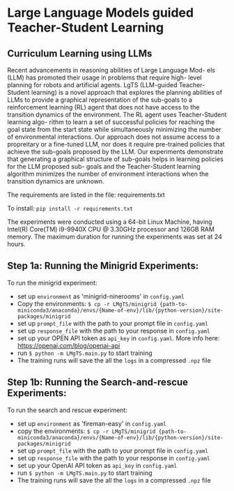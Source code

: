 # Large Language Models guided Teacher-Student Learning

## Curriculum Learning using LLMs
Recent advancements in reasoning abilities of Large Language Mod-
els (LLM) has promoted their usage in problems that require high-
level planning for robots and artificial agents. LgTS (LLM-guided Teacher-Student learning) is a novel approach
that explores the planning abilities of LLMs to provide a graphical
representation of the sub-goals to a reinforcement learning (RL)
agent that does not have access to the transition dynamics of the
environment. The RL agent uses Teacher-Student learning algo-
rithm to learn a set of successful policies for reaching the goal state
from the start state while simultaneously minimizing the number
of environmental interactions. Our approach does not assume access to a propreitary
or a fine-tuned LLM, nor does it require pre-trained policies that
achieve the sub-goals proposed by the LLM. Our experiments demonstrate that generating a graphical structure
of sub-goals helps in learning policies for the LLM proposed sub-
goals and the Teacher-Student learning algorithm minimizes the
number of environment interactions when the transition dynamics
are unknown.

The requirements are listed in the file: requirements.txt

To install: `pip install -r requirements.txt`

The experiments were conducted using a 64-bit Linux Machine, having Intel(R) Core(TM) i9-9940X CPU @ 3.30GHz processor and 126GB RAM memory. The maximum duration for running the experiments was set at 24 hours.

## Step 1a: Running the Minigrid Experiments:

To run the minigrid experiment:

- set up `environment` as 'minigrid-ninerooms' in `config.yaml` 
- Copy the environments: `$ cp -r LMgTS/minigrid {path-to-miniconda3/anaconda}/envs/{Name-of-env}/lib/{python-version}/site-packages/minigrid` 
- set up `prompt_file` with the path to your prompt file in `config.yaml`
- set up `response_file` with the path to your response in `config.yaml` 
- set up your OPEN API token as `api_key` in `config.yaml`. More info here: https://openai.com/blog/openai-api
- run `$ python -m LMgTS.main.py` to start training 
- The training runs will save the all the `logs` in a compressed `.npz` file

## Step 1b: Running the Search-and-rescue Experiments:

To run the search and rescue experiment:
- set up `environment` as 'fireman-easy' in `config.yaml` 
- copy the environments: `$ cp -r LMgTS/minigrid {path-to-miniconda3/anaconda}/envs/{Name-of-env}/lib/{python-version}/site-packages/minigrid` 
- set up `prompt_file` with the path to your prompt file in `config.yaml` 
- set up `response_file` with the path to your response in `config.yaml` 
- set up your OpenAI API token as `api_key` in `config.yaml`
- run `$ python -m LMgTS.main.py` to start training
- The training runs will save the all the `logs` in a compressed `.npz` file

